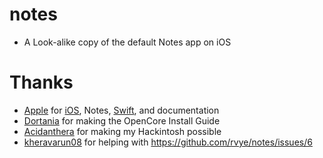 # notes

- A Look-alike copy of the default Notes app on iOS

# Thanks

* [Apple](https://github.com/apple) for [iOS](https://apple.com/ios), Notes, [Swift](https://apple.com/swift), and documentation
* [Dortania](https://github.com/dortania) for making the OpenCore Install Guide
* [Acidanthera](https://github.com/acidanthera) for making my Hackintosh possible
* [kheravarun08](https://github.com/kheravarun08) for helping with https://github.com/rvye/notes/issues/6